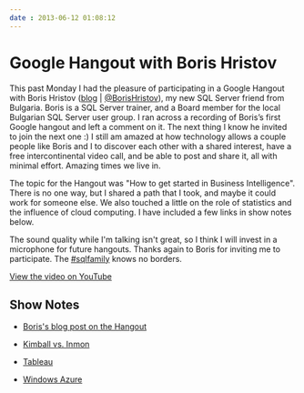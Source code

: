 ```yaml
---
date : 2013-06-12 01:08:12
---
```

# Google Hangout with Boris Hristov

This past Monday I had the pleasure of participating in a Google Hangout with Boris Hristov ([blog](http://borishristov.com/blog/) | [@BorisHristov](http://twitter.com/BorisHristov)), my new SQL Server friend from Bulgaria. Boris is a SQL Server trainer, and a Board member for the local Bulgarian SQL Server user group. I ran across a recording of Boris’s first Google hangout and left a comment on it. The next thing I know he invited to join the next one :) I still am amazed at how technology allows a couple people like Boris and I to discover each other with a shared interest, have a free intercontinental video call, and be able to post and share it, all with minimal effort. Amazing times we live in.

The topic for the Hangout was "How to get started in Business Intelligence". There is no one way, but I shared a path that I took, and maybe it could work for someone else. We also touched a little on the role of statistics and the influence of cloud computing. I have included a few links in show notes below.

The sound quality while I'm talking isn't great, so I think I will invest in a microphone for future hangouts. Thanks again to Boris for inviting me to participate. The [#sqlfamily](http://twitter.com/search?q=%23sqlfamily) knows no borders.

[View the video on YouTube](https://youtu.be/R-SxW78yDRs)

## Show Notes

- [Boris's blog post on the Hangout](http://borishristov.com/blog/hangout-002-where-to-start-from-when-you-are-new-in-the-bi-world/)

- [Kimball vs. Inmon](http://ask.sqlservercentral.com/questions/1737/kimball-vs-inmon.html)

- [Tableau](http://www.tableausoftware.com/)

- [Windows Azure](http://www.windowsazure.com/en-us/documentation/?fb=en-us)
